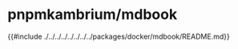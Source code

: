 # pnpmkambrium/mdbook

<!-- toc -->

{{#include ./../../../../../../../packages/docker/mdbook/README.md}}

